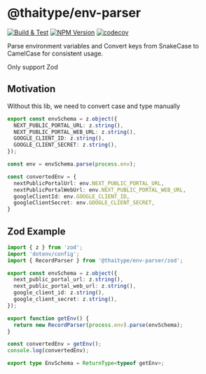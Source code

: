 # @thaitype/env-parser

 [![Build & Test](https://github.com/thaitype/env-parser/actions/workflows/test.yml/badge.svg)](https://github.com/thaitype/env-parser/actions/workflows/test.yml)
 [![NPM Version ](https://img.shields.io/npm/v/@thaitype/env-parser)](https://www.npmjs.com/package/@thaitype/env-parser)
[![codecov](https://codecov.io/gh/thaitype/env-parser/branch/main/graph/badge.svg?token=4KIB8OINNL)](https://codecov.io/gh/thaitype/env-parser)   

Parse environment variables and Convert keys from SnakeCase to CamelCase for consistent usage.

Only support Zod

## Motivation

Without this lib, we need to convert case and type manually

```ts
export const envSchema = z.object({
  NEXT_PUBLIC_PORTAL_URL: z.string(),
  NEXT_PUBLIC_PORTAL_WEB_URL: z.string(),
  GOOGLE_CLIENT_ID: z.string(),
  GOOGLE_CLIENT_SECRET: z.string(),
});

const env = envSchema.parse(process.env);

const convertedEnv = {
  nextPublicPortalUrl: env.NEXT_PUBLIC_PORTAL_URL,
  nextPublicPortalWebUrl: env.NEXT_PUBLIC_PORTAL_WEB_URL,
  googleClientId: env.GOOGLE_CLIENT_ID,
  googleClientSecret: env.GOOGLE_CLIENT_SECRET,
}
```

## Zod Example

```ts
import { z } from 'zod';
import 'dotenv/config';
import { RecordParser } from '@thaitype/env-parser/zod';

export const envSchema = z.object({
  next_public_portal_url: z.string(),
  next_public_portal_web_url: z.string(),
  google_client_id: z.string(),
  google_client_secret: z.string(),
});

export function getEnv() {
  return new RecordParser(process.env).parse(envSchema);
}

const convertedEnv = getEnv();
console.log(convertedEnv);

export type EnvSchema = ReturnType<typeof getEnv>;
```


